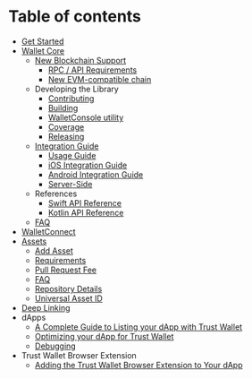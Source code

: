 # Table of contents

* [Get Started](README.md)
* [Wallet Core](wallet-core/wallet-core.md)
  * [New Blockchain Support](wallet-core/newblockchain.md)
    * [RPC / API Requirements](wallet-core/rpc-requirements.md)
    * [New EVM-compatible chain](wallet-core/newevmchain.md)
  * Developing the Library
    * [Contributing](wallet-core/contributing.md)
    * [Building](wallet-core/building.md)
    * [WalletConsole utility](wallet-core/walletconsole.md)
    * [Coverage](wallet-core/coverage.md)
    * [Releasing](wallet-core/releasing.md)    
  * [Integration Guide](wallet-core/integration-guide.md)
    * [Usage Guide](wallet-core/wallet-core-usage.md)
    * [iOS Integration Guide](wallet-core/ios-guide.md)
    * [Android Integration Guide](wallet-core/android-guide.md)
    * [Server-Side](wallet-core/server-side.md)
  * References
    * [Swift API Reference](https://trustwallet.github.io/docc/documentation/walletcore/)
    * [Kotlin API Reference](https://trustwallet.github.io/dokka/)
  * [FAQ](wallet-core/faq.md)
* [WalletConnect](wallet-connect/wallet-connect.md)
* [Assets](assets/)
  * [Add Asset](assets/new-asset.md)
  * [Requirements](assets/requirements.md)
  * [Pull Request Fee](assets/pr-fee.md)
  * [FAQ](assets/faq.md)
  * [Repository Details](assets/repository_details.md)
  * [Universal Asset ID](assets/universal_asset_id.md)
* [Deep Linking](deeplinking/deeplinking.md)
* dApps
  * [A Complete Guide to Listing your dApp with Trust Wallet](dapps/listing-guide.md)
  * [Optimizing your dApp for Trust Wallet](dapps/mobile-optimize.md)
  * [Debugging](dapps/debugging.md)
* Trust Wallet Browser Extension
  * [Adding the Trust Wallet Browser Extension to Your dApp](extension-wallet/extension-guide.md) 
